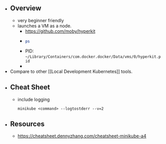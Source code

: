 - ## Overview
	- very beginner friendly
	- launches a VM as a node.
		- https://github.com/moby/hyperkit
		- ```bash
		  ps
		  ```
		- PID: `~/Library/Containers/com.docker.docker/Data/vms/0/hyperkit.pid`
		-
- Compare to other [[Local Development Kubernetes]] tools.
- ## Cheat Sheet
	- include logging
	    ```
	    minikube <command> --logtostderr --v=2
	    ```
- ## Resources
	- https://cheatsheet.dennyzhang.com/cheatsheet-minikube-a4